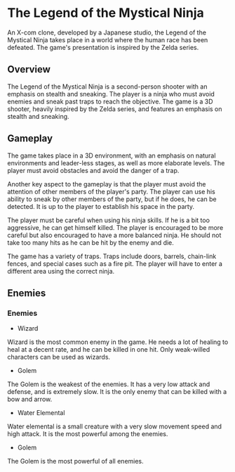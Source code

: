 # The Legend of the Mystical Ninja

An X-com clone, developed by a Japanese studio, the Legend of the Mystical Ninja takes place in a world where the human race has been defeated. The game's presentation is inspired by the Zelda series.

## Overview

The Legend of the Mystical Ninja is a second-person shooter with an emphasis on stealth and sneaking. The player is a ninja who must avoid enemies and sneak past traps to reach the objective. The game is a 3D shooter, heavily inspired by the Zelda series, and features an emphasis on stealth and sneaking.

## Gameplay

The game takes place in a 3D environment, with an emphasis on natural environments and leader-less stages, as well as more elaborate levels. The player must avoid obstacles and avoid the danger of a trap.

Another key aspect to the gameplay is that the player must avoid the attention of other members of the player's party. The player can use his ability to sneak by other members of the party, but if he does, he can be detected. It is up to the player to establish his space in the party.

The player must be careful when using his ninja skills. If he is a bit too aggressive, he can get himself killed. The player is encouraged to be more careful but also encouraged to have a more balanced ninja. He should not take too many hits as he can be hit by the enemy and die.

The game has a variety of traps. Traps include doors, barrels, chain-link fences, and special cases such as a fire pit. The player will have to enter a different area using the correct ninja.

## Enemies

### Enemies

*   Wizard

Wizard is the most common enemy in the game. He needs a lot of healing to heal at a decent rate, and he can be killed in one hit. Only weak-willed characters can be used as wizards.

*   Golem

The Golem is the weakest of the enemies. It has a very low attack and defense, and is extremely slow. It is the only enemy that can be killed with a bow and arrow.

*   Water Elemental

Water elemental is a small creature with a very slow movement speed and high attack. It is the most powerful among the enemies.

*   Golem

The Golem is the most powerful of all enemies.
